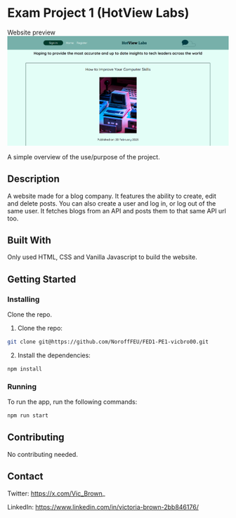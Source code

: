 # Exam Project 1 (HotView Labs)

Website preview![Exam Project 1 preview](https://github.com/vicbro00/Portfolio-1/blob/main/images/Exam%20Project%201%20preview.png?raw=true)

A simple overview of the use/purpose of the project.

## Description

A website made for a blog company. It features the ability to create, edit and delete posts. You can also create a user and log in, or log out of the same user. It fetches blogs from an API and posts them to that same API url too.

## Built With

Only used HTML, CSS and Vanilla Javascript to build the website.

## Getting Started

### Installing

Clone the repo.

1. Clone the repo:

```bash
git clone git@https://github.com/NoroffFEU/FED1-PE1-vicbro00.git
```

2. Install the dependencies:

```
npm install
```

### Running

To run the app, run the following commands:

```bash
npm run start
```

## Contributing

No contributing needed.

## Contact

Twitter: https://x.com/Vic_Brown_

LinkedIn: https://www.linkedin.com/in/victoria-brown-2bb846176/
